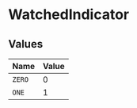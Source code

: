 # WatchedIndicator


## Values

| Name   | Value  |
| ------ | ------ |
| `ZERO` | 0      |
| `ONE`  | 1      |